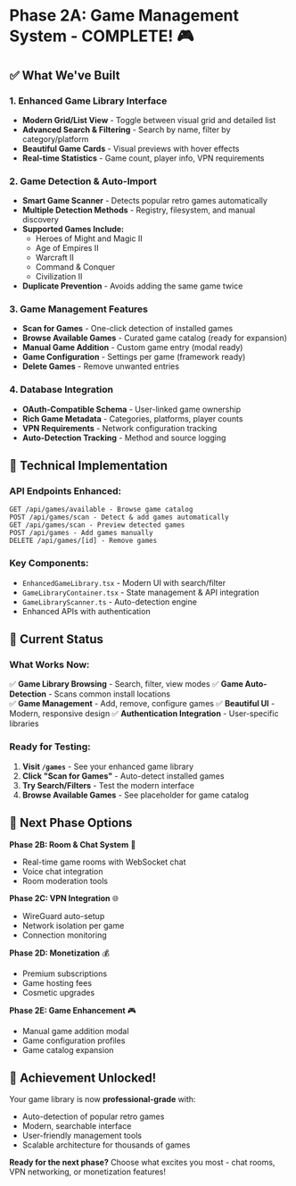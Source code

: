 # Phase 2A: Game Management System - COMPLETE! 🎮

## ✅ What We've Built

### **1. Enhanced Game Library Interface**
- **Modern Grid/List View** - Toggle between visual grid and detailed list
- **Advanced Search & Filtering** - Search by name, filter by category/platform
- **Beautiful Game Cards** - Visual previews with hover effects
- **Real-time Statistics** - Game count, player info, VPN requirements

### **2. Game Detection & Auto-Import** 
- **Smart Game Scanner** - Detects popular retro games automatically
- **Multiple Detection Methods** - Registry, filesystem, and manual discovery
- **Supported Games Include:**
  - Heroes of Might and Magic II
  - Age of Empires II
  - Warcraft II
  - Command & Conquer
  - Civilization II
- **Duplicate Prevention** - Avoids adding the same game twice

### **3. Game Management Features**
- **Scan for Games** - One-click detection of installed games
- **Browse Available Games** - Curated game catalog (ready for expansion)
- **Manual Game Addition** - Custom game entry (modal ready)
- **Game Configuration** - Settings per game (framework ready)
- **Delete Games** - Remove unwanted entries

### **4. Database Integration**
- **OAuth-Compatible Schema** - User-linked game ownership
- **Rich Game Metadata** - Categories, platforms, player counts
- **VPN Requirements** - Network configuration tracking
- **Auto-Detection Tracking** - Method and source logging

## 🚀 Technical Implementation

### **API Endpoints Enhanced:**
```
GET /api/games/available - Browse game catalog
POST /api/games/scan - Detect & add games automatically  
GET /api/games/scan - Preview detected games
POST /api/games - Add games manually
DELETE /api/games/[id] - Remove games
```

### **Key Components:**
- `EnhancedGameLibrary.tsx` - Modern UI with search/filter
- `GameLibraryContainer.tsx` - State management & API integration
- `GameLibraryScanner.ts` - Auto-detection engine
- Enhanced APIs with authentication

## 🎯 Current Status

### **What Works Now:**
✅ **Game Library Browsing** - Search, filter, view modes
✅ **Game Auto-Detection** - Scans common install locations  
✅ **Game Management** - Add, remove, configure games
✅ **Beautiful UI** - Modern, responsive design
✅ **Authentication Integration** - User-specific libraries

### **Ready for Testing:**
1. **Visit `/games`** - See your enhanced game library
2. **Click "Scan for Games"** - Auto-detect installed games
3. **Try Search/Filters** - Test the modern interface
4. **Browse Available Games** - See placeholder for game catalog

## 🔄 Next Phase Options

**Phase 2B: Room & Chat System** 💬
- Real-time game rooms with WebSocket chat
- Voice chat integration 
- Room moderation tools

**Phase 2C: VPN Integration** 🌐  
- WireGuard auto-setup
- Network isolation per game
- Connection monitoring

**Phase 2D: Monetization** 💰
- Premium subscriptions
- Game hosting fees
- Cosmetic upgrades

**Phase 2E: Game Enhancement** 🎮
- Manual game addition modal
- Game configuration profiles  
- Game catalog expansion

## 🎉 Achievement Unlocked!

Your game library is now **professional-grade** with:
- Auto-detection of popular retro games
- Modern, searchable interface
- User-friendly management tools
- Scalable architecture for thousands of games

**Ready for the next phase?** Choose what excites you most - chat rooms, VPN networking, or monetization features!

